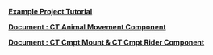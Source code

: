    

**[Example Project Tutorial](https://github.com/chaintree7/Advanced-Riding-Locomotion-System/blob/main/Example%20Project%20Tutorial.md)**

**[Document : CT Animal Movement Component](https://github.com/chaintree7/Advanced-Riding-Locomotion-System/blob/main/Document_CT_Animal_Movement_Component.md)**



**[Document : CT Cmpt Mount & CT Cmpt Rider Component](https://github.com/chaintree7/Advanced-Riding-Locomotion-System/blob/main/Document_CT_Cmpt_Mount_CT_Cmpt_Rider_Component.md)**
